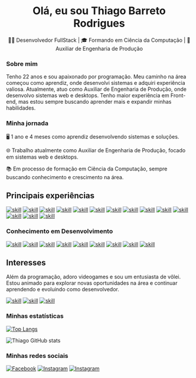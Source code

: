 <h1 align="center" >Olá, eu sou Thiago Barreto Rodrigues</h1>

<p align="center">👨‍💻 Desenvolvedor FullStack | 🎓 Formando em Ciência da Computação | 🏢 Auxiliar de Engenharia de Produção</p>

### Sobre mim
Tenho 22 anos e sou apaixonado por programação. Meu caminho na área começou como aprendiz, onde desenvolvi sistemas e adquiri experiência valiosa. Atualmente, atuo como Auxiliar de Engenharia de Produção, onde desenvolvo sistemas web e desktops. Tenho maior experiência em Front-end, mas estou sempre buscando aprender mais e expandir minhas habilidades.

### Minha jornada

<p>🖥️ 1 ano e 4 meses como aprendiz desenvolvendo sistemas e soluções.</p>
<p>🌐 Trabalho atualmente como Auxiliar de Engenharia de Produção, focado em sistemas web e desktops.</p>
<p>📚 Em processo de formação em Ciência da Computação, sempre buscando conhecimento e crescimento na área.</p>

## Principais experiências

[![skill](https://img.shields.io/badge/HTML5-E34F26?style=for-the-badge&logo=html5&logoColor=white)]()
[![skill](https://img.shields.io/badge/CSS3-1572B6?style=for-the-badge&logo=css3&logoColor=white)]()
[![skill](https://img.shields.io/badge/TypeScript-007ACC?style=for-the-badge&logo=typescript&logoColor=white)]()
[![skill](https://img.shields.io/badge/JavaScript-323330?style=for-the-badge&logo=javascript&logoColor=F7DF1E)]()
[![skill](https://img.shields.io/badge/Node.js-43853D?style=for-the-badge&logo=node.js&logoColor=white)]()
[![skill](https://img.shields.io/badge/React-20232A?style=for-the-badge&logo=react&logoColor=61DAFB)]()
[![skill](https://img.shields.io/badge/Next.js-000?style=for-the-badge&logo=next.js&logoColor=61DAFB)]()
[![skill](https://img.shields.io/badge/Shadcnui-000?style=for-the-badge&logo=shadcnui&logoColor=61DAFB)]()
[![skill](https://img.shields.io/badge/Tailwind_CSS-38B2AC?style=for-the-badge&logo=tailwind-css&logoColor=white)]()
[![skill](https://img.shields.io/badge/Bootstrap-563D7C?style=for-the-badge&logo=bootstrap&logoColor=white)]()
[![skill](https://img.shields.io/badge/Material--UI-0081CB?style=for-the-badge&logo=mui&logoColor=white)]()
[![skill](https://img.shields.io/badge/Markdown-000000?style=for-the-badge&logo=markdown&logoColor=white)]()
[![skill](https://img.shields.io/badge/MySQL-00000F?style=for-the-badge&logo=mysql&logoColor=white)]()
[![skill](https://img.shields.io/badge/Express.js-404D59?style=for-the-badge&logo=expressjsh&logoColor=white)]()


### Conhecimento em Desenvolvimento

[![skill](https://img.shields.io/badge/C-00599C?style=for-the-badge&logo=c&logoColor=white)]()
[![skill](https://img.shields.io/badge/C%2B%2B-00599C?style=for-the-badge&logo=c%2B%2B&logoColor=white)]()
[![skill](https://img.shields.io/badge/C%23-239120?style=for-the-badge&logo=c-sharp&logoColor=white)]()
[![skill](https://img.shields.io/badge/Python-14354C?style=for-the-badge&logo=python&logoColor=white)]()
[![skill](https://img.shields.io/badge/Java-ED8B00?style=for-the-badge&logo=openjdk&logoColor=white)]()
[![skill](https://img.shields.io/badge/SQLite-07405E?style=for-the-badge&logo=sqlite&logoColor=white)]()
[![skill](https://img.shields.io/badge/MongoDB-4EA94B?style=for-the-badge&logo=mongodb&logoColor=white)]()
[![skill](https://img.shields.io/badge/PostgreSQL-316192?style=for-the-badge&logo=postgresql&logoColor=white)]()
[![skill](https://img.shields.io/badge/Unity-100000?style=for-the-badge&logo=unity&logoColor=white)]()

## Interesses
Além da programação, adoro videogames e sou um entusiasta de vôlei. Estou animado para explorar novas oportunidades na área e continuar aprendendo e evoluindo como desenvolvedor.

[![skill](https://img.shields.io/badge/Steam-000000?style=for-the-badge&logo=steam&logoColor=white)]()
[![skill](https://img.shields.io/badge/Riot_Games-D32936?style=for-the-badge&logo=riot-games&logoColor=white)]()
[![skill](	https://img.shields.io/badge/Counter_Strike-000000?style=for-the-badge&logo=counter-strike&logoColor=white)]()

### Minhas estatísticas

[![Top Langs](https://github-readme-stats.vercel.app/api/top-langs/?username=Thiago-Barreto-R&layout=compact)](https://github.com/anuraghazra/github-readme-stats)


![Thiago GitHub stats](https://github-readme-stats.vercel.app/api?username=Thiago-Barreto-R&show_icons=true&theme=radical)

### Minhas redes sociais

[![Facebook](https://img.shields.io/badge/Facebook-1877F2?style=for-the-badge&logo=facebook&logoColor=white)](https://mobile.facebook.com/profile.php)
[![Instagram](https://img.shields.io/badge/Instagram-E4405F?style=for-the-badge&logo=instagram&logoColor=white)](https://www.instagram.com/dev_rodrigues/)
[![Instagram](https://img.shields.io/badge/LinkedIn-0077B5?style=for-the-badge&logo=linkedin&logoColor=white)](https://www.linkedin.com/in/thiago-barreto-rodrigues/)
